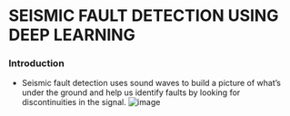 # SEISMIC FAULT DETECTION USING DEEP LEARNING

### Introduction
* Seismic fault detection uses sound waves to build a picture of what’s under the ground and help us identify faults by looking for discontinuities in the signal.
![image](https://user-images.githubusercontent.com/55615788/188991533-8614b21d-2898-4643-86c9-6f7c33bfbb2d.png)
